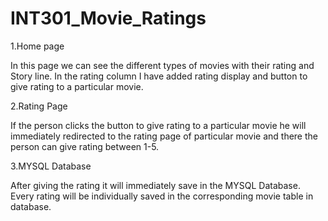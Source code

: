 # INT301_Movie_Ratings
1.Home page

In this page we can see the different types of movies with their rating and Story line. In the rating column I have added rating display and button to give rating to a particular movie.

2.Rating Page

If the person clicks the button to give rating to a particular movie he will immediately redirected to the rating page of particular movie and there the person can give rating between 1-5.

3.MYSQL Database

After giving the rating it will immediately save in the MYSQL Database. Every rating will be individually saved in the corresponding movie table in database.
